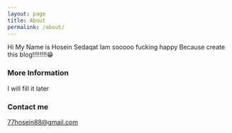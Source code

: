 ```yaml
---
layout: page
title: About
permalink: /about/
---
```


Hi My Name is Hosein Sedaqat Iam sooooo fucking happy Because create this blog!!!!!!!!😁

### More Information
I will fill it later
### Contact me

[77hosein88@gmail.com](mailto:77hosein88@gmail.com)
